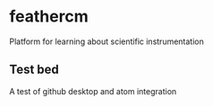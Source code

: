 # feathercm
Platform for learning about scientific instrumentation

## Test bed
A test of github desktop and atom integration
